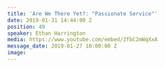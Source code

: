 ```yaml
---
title: 'Are We There Yet?: "Passionate Service"'
date: 2019-01-31 14:44:00 Z
position: 49
speaker: Ethan Harrington
media: https://www.youtube.com/embed/ZfbC2mWqXxA
message_date: 2019-01-27 10:00:00 Z
image: 
---
```


